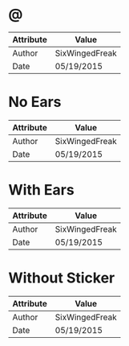 # @
| Attribute | Value |
| ---  | ---     |
| Author | SixWingedFreak |
| Date | 05/19/2015 |
# No Ears
| Attribute | Value |
| ---  | ---     |
| Author | SixWingedFreak |
| Date | 05/19/2015 |
# With Ears
| Attribute | Value |
| ---  | ---     |
| Author | SixWingedFreak |
| Date | 05/19/2015 |
# Without Sticker
| Attribute | Value |
| ---  | ---     |
| Author | SixWingedFreak |
| Date | 05/19/2015 |
